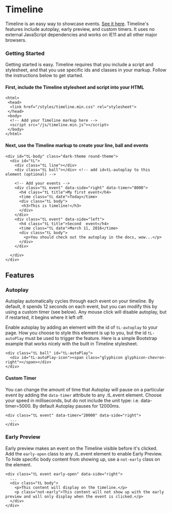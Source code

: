 
# Timeline
Timeline is an easy way to showcase events. [See it here](http://joeylea.com/timeline/).  Timeline's features include autoplay, early preview, and custom timers. It uses no external JavaScript dependencies and works on IE11 and all other major browsers.


### Getting Started
Getting started is easy. Timeline requires that you include a script and stylesheet, and that you use specific ids and classes in your markup.  Follow the instructions below to get started.

#### First, include the Timeline stylesheet and script into your HTML
    <html>
     <head>
      <link href="/styles/timeline.min.css" rel="stylesheet">
     </head>
     <body>
      <!-- Add your Timeline markup here -->
      <script src="/js/timeline.min.js"></script>
     </body>
    </html>

#### Next, use the Timeline markup to create your line, ball and events
    <div id="tL-body" class="dark-theme round-theme">
      <div id="tL">
        <div class="tL line"></div>
        <div class="tL ball"></div> <!-- add id=tL-autoplay to this element (optional) -->

        <!-- Add your events -->
        <div class="tL event" data-side="right" data-timer="8000">
          <h4 class="tL title">My first event</h4>
          <time class="tL date">Today</time>
          <div class="tL body">
           <h3>This is timeline!</h3>
          </div>
        </div>
        <div class="tL event" data-side="left">
          <h4 class="tL title">Second  event</h4>
          <time class="tL date">March 11, 2016</time>
          <div class="tL body">
            <p>You should check out the autoplay in the docs, wow...</p>
          </div>
        </div>

      </div>
    </div>

## Features

### Autoplay
Autoplay automatically cycles through each event on your timeline.  By default, it spends 12 seconds on each event, but you can modify this by using a custom timer (see below). Any mouse click will disable autoplay, but if restarted, it begins where it left off.

Enable autoplay by adding an element with the id of `tL-autoplay` to your page.  How you choose to style this element is up to you, but the id `tL-autoPlay` must be used to trigger the feature. Here is a simple Bootstrap example that works nicely with the built in Timeline stylesheet.

    <div class="tL ball" id="tL-autoPlay">
      <div id="tL-autoPlay-icon"><span class="glyphicon glyphicon-chevron-right"></span></div>
    </div>

#### Custom Timer
You can change the amount of time that Autoplay will pause on a particular event by adding the `data-timer` attribute to any .tL.event element.  Choose your speed in milliseconds, but do not include the unit type: i.e. data-timer=5000. By default Autoplay pauses for 12000ms.

    <div class="tL event" data-timer="20000" data-side="right">
      ...
    </div>


### Early Preview
Early preview makes an event on the Timeline visible before it's clicked.  Add the `early-open` class to any .tL.event element to enable Early Preview. To hide specific body content from showing up, use a `not-early` class on the element. 

    <div class="tL event early-open" data-side="right">
      ...
      <div class="tL body">
        <p>This content will display on the timeline.</p>
        <p class="not-early">This content will not show up with the early preview and will only display when the event is clicked.</p>
      </div>
    </div>


